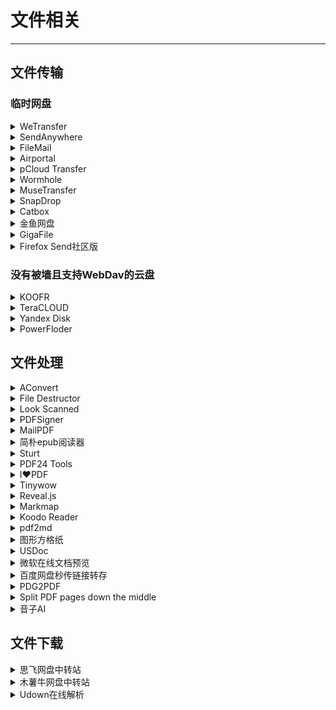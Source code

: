 # 文件相关

---

## 文件传输

### 临时网盘

<div class="grid">
    <div><details><summary>WeTransfer</summary><p>免费且开箱即用的临时文件传输网站。<br/><a href="https://wetransfer.com/" target="_blank" role="button" class="outline">访问网站</a></p></details></div>
    <div><details><summary>SendAnywhere</summary><p>免费且开箱即用的临时文件传输网站（全平台友好）。<br/><a href="https://send-anywhere.com/" target="_blank" role="button" class="outline">访问网站</a></p></details></div>
    <div><details><summary>FileMail</summary><p>免费且开箱即用的临时文件传输网站（支持传输文件夹）。<br/><a href="https://www.filemail.com/" target="_blank" role="button" class="outline">访问网站</a></p></details></div>
</div>
<div class="grid">
    <div><details><summary>Airportal</summary><p>免费且开箱即用的临时文件传输网站（页面很简洁）。<br/><a href="https://airportal.cn/" target="_blank" role="button" class="outline">访问网站</a></p></details></div>
    <div><details><summary>pCloud Transfer</summary><p>免费且开箱即用的临时文件传输网站（最大可传送5GB的文件）。<br/><a href="https://transfer.pcloud.com/" target="_blank" role="button" class="outline">访问网站</a></p></details></div>
    <div><details><summary>Wormhole</summary><p> 一个简单、私密（端到端加密）的网页文件传输工具，支持最大10GB的文件传输。文件会在服务器上保留24小时。<br/><a href="https://wormhole.app/" target="_blank" role="button" class="outline">访问网站</a></p></details></div>
</div>
<div class="grid">
    <div><details><summary>MuseTransfer</summary><p>一款看起来还挺漂亮的临时网盘，无需注册即可使用，单文件最大 10GB，并未限制总容量，可保存 7 天、30天、1年，支持在线预览部分文件，可使用密码下载，登录后还可以查看文件传输记录。<br/><a href="https://musetransfer.com/" target="_blank" role="button" class="outline">访问网站</a></p></details></div>
    <div><details><summary>SnapDrop</summary><p>一个可以让局域网内设备互传文件的网站。<br/><a href="https://snapdrop.net" target="_blank" role="button" class="outline">官方链接</a><br/><a href="https://drop.ioiox.com" target="_blank" role="button" class="outline">第三方链接(1)</a><br/><a href="https://drop.bingchunmoli.com/" target="_blank" role="button" class="outline">第三方链接(2)</a><br/><a href="https://www.wulingate.com/" target="_blank" role="button" class="outline">魔改版链接</a></p></details></div>
    <div><details><summary>Catbox</summary><p>一个很二次元的匿名文件上传网站，最大可以上传200M的文件，好处是永远不会过期。<br/>用之前建议读一下FAQ，有一些行为是被禁止的。<br/><a href="https://catbox.moe/" target="_blank" role="button" class="outline">访问网站</a></p></details></div>
</div>
<div class="grid">
    <div><details><summary>金鱼网盘</summary><p>一个不限大小的匿名文件传输工具，可以保存7天文件。<br/><i>* 这个是作者建的demo，更多的是为了方便自己使用，所以请珍惜，不要滥用。同时这也是一个开源程序，如果你有服务器，也可以考虑自己建一个。</i><br/><a href="http://jinyu.lovefc.cn/" target="_blank" role="button" class="outline">访问网站</a><br/><a href="https://gitee.com/lovefc/jinyu" target="_blank" role="button" class="outline">源码地址</a></p></details></div>
    <div><details><summary>GigaFile</summary><p>一个匿名文件上传网盘，无需注册，单个文件最大300g，电脑网页更可以直接拖动文件夹，最多可以保存100天。缺点是界面比较丑，并且是日文的。<br/><a href="https://gigafile.nu/" target="_blank" role="button" class="outline">访问网站</a></p></details></div>
    <div><details><summary>Firefox Send社区版</summary><p>Firefox Send由于被滥用已经被关闭了，这是社区托管的一个版本。同时你也可以自己下载源代码并构建自己的版本<br/><a href="https://send.zcyph.cc/" target="_blank" role="button" class="outline">访问网站</a><a href="https://gitlab.com/timvisee/send" target="_blank" role="button" class="outline">查看代码</a></p></details></div>
</div>

### 没有被墙且支持WebDav的云盘

<div class="grid">
    <div><details><summary>KOOFR</summary><p><a href="https://koofr.eu/" target="_blank" role="button" class="outline">访问网站</a></p></details></div>
    <div><details><summary>TeraCLOUD</summary><p><a href="https://teracloud.jp/en/" target="_blank" role="button" class="outline">访问网站</a></p></details></div>
    <div><details><summary>Yandex Disk</summary><p><a href="https://disk.yandex.com/" target="_blank" role="button" class="outline">访问网站</a></p></details></div>
</div>
<div class="grid">
    <div><details><summary>PowerFloder</summary><p><a href="https://www.powerfolder.com/" target="_blank" role="button" class="outline">访问网站</a></p></details></div>
    <div> </div>
    <div> </div>
</div>

## 文件处理

<div class="grid">
    <div><details><summary>AConvert</summary><p>免费且开箱即用的在线格式转换软件（基本上啥都能转）。<br/><a href="https://www.aconvert.com/" target="_blank" role="button" class="outline">访问网站</a></p></details></div>
    <div><details><summary>File Destructor</summary><p>一款可以生成一个“已损毁”文件的网站。<br/><a href="https://www.xnet.se/fd/" target="_blank" role="button" class="outline">访问网站</a></p></details></div>
    <div><details><summary>Look Scanned</summary><p>这是一个能让你的PDF文件看起来像扫描出来一样的网站。<br/><a href="https://lookscanned.io/" target="_blank" role="button" class="outline">访问网站</a></p></details></div>
</div>
<div class="grid">
    <div><details><summary>PDFSigner</summary><p>一个可以在线给PDF盖章的网站<br/><a href="https://hibem.github.io/PDFSigner/" target="_blank" role="button" class="outline">访问网站</a></p></details></div>
    <div><div><details><summary>MailPDF</summary><p>一个可以在线分享pdf文件的网站，注册了之后上传自己的pdf文件，设置浏览次数和单次浏览时间，之后就可以生成一个分享链接，别人点开就可以在线直接浏览pdf内容<br/><a href="https://pdf.maitube.com/#page-top" target="_blank" role="button" class="outline">访问网站</a></p></details></div></div>
    <div><details><summary>简朴epub阅读器</summary><p>一名台湾网友制作的纯前端在线epub阅读器，不会上传本地数据，用起来很方便。<br/><a href="https://ren1244.github.io/epubReader/" target="_blank" role="button" class="outline">访问网站</a></p></details></div>
</div>
<div class="grid">
    <div><details><summary>Sturt</summary><p>超酷的演示文稿制作网站。（基于impress.js）<br/><a href="http://strut.io/" target="_blank" role="button" class="outline">访问网站</a></p></details></div>
    <div><details><summary>PDF24 Tools</summary><p>一个PDF处理网站（有软件），可以合并切割排序压缩解密添加电子签名格式转换，功能应有尽有而且没有文件大小数量的限制，而且完全免费。<br/><a href="https://tools.pdf24.org/zh/" target="_blank" role="button" class="outline">访问网站</a></p></details></div>
    <div><details><summary>I❤PDF</summary><p>一个很好用的PDF编辑网站，只是免费版好像有使用次数限制<br/><a href="https://www.ilovepdf.com/zh-cn" target="_blank" role="button" class="outline">访问网站</a></p></details></div>
</div>
<div class="grid">
    <div><details><summary>Tinywow</summary><p>一个在线文件处理工具合辑<br/><a href="https://tinywow.com/" target="_blank" role="button" class="outline">访问网站</a></p></details></div>
    <div><details><summary>Reveal.js</summary><p>另一个可以制作很酷的网页幻灯片的网站，但需要懂一点HTML语法（Markdown也行！）<br/><a href="https://revealjs.com/" target="_blank" role="button" class="outline">访问网站</a><br/><a href="https://revealjs.com/demo/" target="_blank" role="button" class="outline">查看Demo</a></p></details></div>
    <div><details><summary>Markmap</summary><p>一个可以用Markdown写思维导图的网站！（可以在线使用！）<br/><a href="https://markmap.js.org/" target="_blank" role="button" class="outline">访问网站</a></p></details></div>
</div>
<div class="grid">
    <div><details><summary>Koodo Reader</summary><p>一个跨平台的电子书阅读器，支持多种电子书格式（这个是web版）<br/><a href="https://reader.960960.xyz/" target="_blank" role="button" class="outline">访问网站</a><br/><a href="https://github.com/troyeguo/koodo-reader" target="_blank" role="button" class="outline">访问仓库</a></p></details></div>
    <div><details><summary>pdf2md</summary><p>一个可以把pdf文件转换成markdown的网站，不过转换效果不是很完美<br/><a href="https://pdf2md.morethan.io/" target="_blank" role="button" class="outline">访问网站</a></p></details></div>
    <div><details><summary>图形方格纸</summary><p>一款自定义纸张模板的网页，主要用来制作各种大小的田字格/拼音、作业本、信纸、分镜表等模板，并用来打印。免费，高自定义（纸张大小、方向、边框、留白、标题、横线等等）能设计出你要想的绝大多数纸张模板。<br/><a href="https://www.mygraphpaper.com/index.php?lang=zh-hans" target="_blank" role="button" class="outline">访问网站</a></p></details></div>
</div>
<div class="grid">
    <div><details><summary>USDoc</summary><p>可以在线预览Word、Excel、PPT文件的网站<br/><a href="http://usdoc.cn/use.html" target="_blank" role="button" class="outline">访问网站</a></p></details></div>
    <div><details><summary>微软在线文档预览</summary><p>微软提供的文档在线预览接口，可以在线预览Word、Excel、PPT文件的网站，把文件url填写到“?src=”后即可。<br/><a href="https://view.officeapps.live.com/op/view.aspx?src=" target="_blank" role="button" class="outline">访问网站</a></p></details></div>
    <div><details><summary>百度网盘秒传链接转存</summary><p>可以在线把百度网盘的秒传链接转存到自己网盘的网站，不需要安装插件<br/><a href="https://mengzonefire.github.io/baidupan-rapidupload/" target="_blank" role="button" class="outline">访问网站</a><br/><a href="https://github.com/mengzonefire/baidupan-rapidupload" target="_blank" role="button" class="outline">GitHub仓库</a></p></details></div>
</div>
<div class="grid">
    <div><details><summary>PDG2PDF</summary><p>一个可以把超星库下载的pdg文件压缩包在线转换为pdf的网站，真的很方便<br/><a href="https://pdg2pdf.online/convert" target="_blank" role="button" class="outline">访问网站</a></p></details></div>
    <div><details><summary>Split PDF pages down the middle</summary><p>可以把双页扫描的PDF从中间切开的网站<br/><a href="https://www.sejda.com/split-pdf-down-the-middle" target="_blank" role="button" class="outline">访问网站</a></p></details></div>
    <div><details><summary>音子AI</summary><p>一个可以用AI分离人声和伴奏的网站，对中文支持较好，需要注册，可以免费使用<br/><a href="https://app.yinziai.com/#/" target="_blank" role="button" class="outline">访问网站</a></p></details></div>
</div>

## 文件下载

<div class="grid">
    <div><details><summary>思飞网盘中转站</summary><p>下载国外网盘的文件可以快速中转<br/><a href="http://www.dsphere.info/" target="_blank" role="button" class="outline">访问网站</a></p></details></div>
    <div><details><summary>木薯牛网盘中转站</summary><p>国内网盘资源中转，不需要再忍受各种广告和限速<br/><a href="https://www.mushuniu.com/" target="_blank" role="button" class="outline">访问网站</a></p></details></div>
    <div><details><summary>Udown在线解析</summary><p>一个可以免登录不限速下载百度网盘文件的网站，免费版限制每日20次，总流量20G，临时下载文件很方便<br/><a href="https://udown.vip/#/" target="_blank" role="button" class="outline">访问网站</a></p></details></div>
</div>